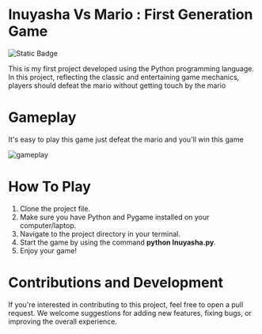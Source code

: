 # Inuyasha Vs Mario : First Generation Game
![Static Badge](https://img.shields.io/badge/version-%201.0.1-blue)

This is my first project developed using the Python programming language. In this project, reflecting the classic and entertaining game mechanics, players should defeat the mario without getting touch by the mario
# Gameplay
It's easy to play this game just defeat the mario and you'll win this game

![gameplay](https://github.com/SilenceHuang-m/Game_1/assets/137615208/7577435c-7708-4fb7-b8cd-8596ecf2528f)

# How To Play
1. Clone the project file.
2. Make sure you have Python and Pygame installed on your computer/laptop.
3. Navigate to the project directory in your terminal.
4. Start the game by using the command **python Inuyasha.py**.
5. Enjoy your game!
# Contributions and Development
If you're interested in contributing to this project, feel free to open a pull request. We welcome suggestions for adding new features, fixing bugs, or improving the overall experience.




